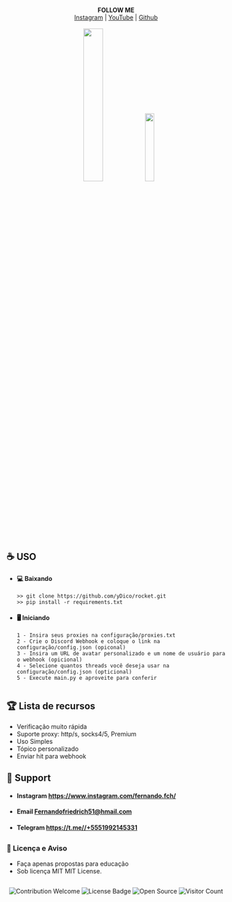 <p align='center'>
  <b> FOLLOW ME </b><br>  
  <a href="https://www.instagram.com/fernando.fch/">Instagram</a> |
  <a href="https://www.youtube.com/channel/UCS0GBZr9Bp6627iHENVKhAQ">YouTube</a> |
  <a href="https://github.com/ydico">Github</a><br><br>
  <img src="https://user-images.githubusercontent.com/74038190/212257472-08e52665-c503-4bd9-aa20-f5a4dae769b5.gif" style="width: 30%"> <img src="https://user-images.githubusercontent.com/74038190/235294015-47144047-25ab-417c-af1b-6746820a20ff.gif" style="width: 20%">
</p>

##  


## ☕ USO
- #### 💻 Baixando
     ```
    >> git clone https://github.com/yDico/rocket.git
    >> pip install -r requirements.txt
    ```
- #### 🖥️ Iniciando
      1 - Insira seus proxies na configuração/proxies.txt
      2 - Crie o Discord Webhook e coloque o link na configuração/config.json (opiconal)
      3 - Insira um URL de avatar personalizado e um nome de usuário para o webhook (opicional)
      4 - Selecione quantos threads você deseja usar na configuração/config.json (opticional)
      5 - Execute main.py e aproveite para conferir
     ```

##  

## 🏆 Lista de recursos
- Verificação muito rápida
- Suporte proxy: http/s, socks4/5, Premium
- Uso Simples
- Tópico personalizado
- Enviar hit para webhook

##   

## 🧰 Support

- #### Instagram <https://www.instagram.com/fernando.fch/>
- #### Email     <Fernandofriedrich51@hmail.com>
- #### Telegram  <https://t.me//+5551992145331>

  
##  

### 📜 Licença e Aviso
- Faça apenas propostas para educação
- Sob licença MIT MIT License.

##  

<p align="center">
  <img src="https://img.shields.io/badge/contributions-welcome-brightgreen.svg?style=flat" alt="Contribution Welcome">
  <img src="https://img.shields.io/badge/License-GPLv3-blue.svg" alt="License Badge">
  <img src="https://badges.frapsoft.com/os/v3/open-source.svg?v=103" alt="Open Source">
  <img src="https://visitor-badge.laobi.icu/badge?page_id=DicoSz" alt="Visitor Count">
</p>
